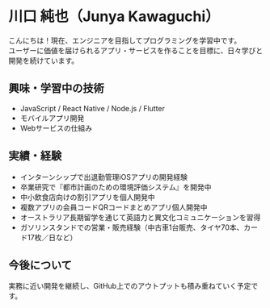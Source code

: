 # 川口 純也（Junya Kawaguchi）

こんにちは！現在、エンジニアを目指してプログラミングを学習中です。  
ユーザーに価値を届けられるアプリ・サービスを作ることを目標に、日々学びと開発を続けています。

## 興味・学習中の技術
- JavaScript / React Native / Node.js / Flutter
- モバイルアプリ開発
- Webサービスの仕組み

## 実績・経験
- インターンシップで出退勤管理iOSアプリの開発経験
- 卒業研究で『都市計画のための環境評価システム』を開発中
- 中小飲食店向けの割引アプリを個人開発中
- 複数アプリの会員コードQRコードまとめアプリ個人開発中
- オーストラリア長期留学を通じて英語力と異文化コミュニケーションを習得
- ガソリンスタンドでの営業・販売経験（中古車1台販売、タイヤ70本、カード17枚／日など）

## 今後について
実務に近い開発を継続し、GitHub上でのアウトプットも積み重ねていく予定です。

